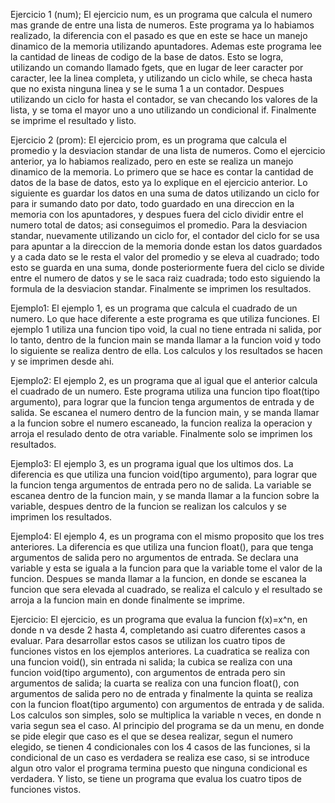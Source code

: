 Ejercicio 1 (num);
El ejercicio num, es un programa que calcula el numero mas grande de entre una lista de numeros. Este programa ya lo habiamos realizado, la diferencia con el pasado es que en este se hace un manejo dinamico de la memoria utilizando apuntadores. Ademas este programa lee la cantidad de lineas de codigo de la base de datos. Esto se logra, utilizando un comando llamado fgets, que en lugar de leer caracter por caracter, lee la linea completa, y utilizando un ciclo while, se checa hasta que no exista ninguna linea y se le suma 1 a un contador. Despues utilizando un ciclo for hasta el contador, se van checando los valores de la lista, y se toma el mayor uno a uno utilizando un condicional if. Finalmente se imprime el resultado y listo.

Ejercicio 2 (prom):
El ejercicio prom, es un programa que calcula el promedio y la desviacion standar de una lista de numeros. Como el ejercicio anterior, ya lo habiamos realizado, pero en este se realiza un manejo dinamico de la memoria. Lo primero que se hace es contar la cantidad de datos de la base de datos, esto ya lo explique en el ejercicio anterior. Lo siguiente es guardar los datos en una suma de datos utilizando un ciclo for para ir sumando dato por dato, todo guardado en una direccion en la memoria con los apuntadores, y despues fuera del ciclo dividir entre el numero total de datos; asi conseguimos el promedio. Para la desviacion standar, nuevamente utilizando un ciclo for, el contador del ciclo for se usa para apuntar a la direccion de la memoria donde estan los datos guardados y a cada dato se le resta el valor del promedio y se eleva al cuadrado; todo esto se guarda en una suma, donde posteriormente fuera del ciclo se divide entre el numero de datos y se le saca raiz cuadrada; todo esto siguiendo la formula de la desviacion standar. Finalmente se imprimen los resultados.

Ejemplo1:
El ejemplo 1, es un programa que calcula el cuadrado de un numero. Lo que hace diferente a este programa es que utiliza funciones. El ejemplo 1 utiliza una funcion tipo void, la cual no tiene entrada ni salida, por lo tanto, dentro de la funcion main se manda llamar a la funcion void y todo lo siguiente se realiza dentro de ella. Los calculos y los resultados se hacen y se imprimen desde ahi.

Ejemplo2: 
El ejemplo 2, es un programa que al igual que el anterior calcula el cuadrado de un numero. Este programa utiliza una funcion tipo float(tipo argumento), para lograr que la funcion tenga argumentos de entrada y de salida. Se escanea el numero dentro de la funcion main, y se manda llamar a la funcion sobre el numero escaneado, la funcion realiza la operacion y arroja el resulado dento de otra variable. Finalmente solo se imprimen los resultados.

Ejemplo3:
El ejemplo 3, es un programa igual que los ultimos dos. La diferencia es que utiliza una funcion void(tipo argumento), para lograr que la funcion tenga argumentos de entrada pero no de salida. La variable se escanea dentro de la funcion main, y se manda llamar a la funcion sobre la variable, despues dentro de la funcion se realizan los calculos y se imprimen los resultados.

Ejemplo4:
El ejemplo 4, es un programa con el mismo proposito que los tres anteriores. La diferencia es que utiliza una funcion float(), para que tenga argumentos de salida pero no argumentos de entrada. Se declara una variable y esta se iguala a la funcion para que la variable tome el valor de la funcion. Despues se manda llamar a la funcion, en donde se escanea la funcion que sera elevada al cuadrado, se realiza el calculo y el resultado se arroja a la funcion main en donde finalmente se imprime.

Ejercicio:
El ejercicio, es un programa que evalua la funcion f(x)=x^n, en donde n va desde 2 hasta 4, completando asi cuatro diferentes casos a evaluar. Para desarrollar estos casos se utilizan los cuatro tipos de funciones vistos en los ejemplos anteriores. La cuadratica se realiza con una funcion void(), sin entrada ni salida; la cubica se realiza con una funcion void(tipo argumento), con argumentos de entrada pero sin argumentos de salida; la cuarta se realiza con una funcion float(), con argumentos de salida pero no de entrada y finalmente la quinta se realiza con la funcion float(tipo argumento) con argumentos de entrada y de salida. Los calculos son simples, solo se multiplica la variable n veces, en donde n varia segun sea el caso. Al principio del programa se da un menu, en donde se pide elegir que caso es el que se desea realizar, segun el numero elegido, se tienen 4 condicionales con los 4 casos de las funciones, si la condicional de un caso es verdadera se realiza ese caso, si se introduce algun otro valor el programa termina puesto que ninguna condicional es verdadera. Y listo, se tiene un programa que evalua los cuatro tipos de funciones vistos.
